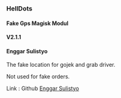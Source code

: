 ### HellDots
#### Fake Gps Magisk Modul
#### V2.1.1
#### Enggar Sulistyo


The fake location for gojek and grab driver.

Not used for fake orders.


Link : Github [Enggar Sulistyo](https://github.com/enggarsulistyo/HellDots)
